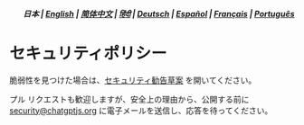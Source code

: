 <div align="right">
<h5>日本 | <a href="../SECURITY.md">English</a> | <a href="../zh-cn/SECURITY.md">简体中文</a> | <a href="../hi/SECURITY.md">हिंदी</a> | <a href="../de/SECURITY.md">Deutsch</a> | <a href="../es/SECURITY.md">Español</a> | <a href="../fr/SECURITY.md">Français</a> | <a href="../pt/SECURITY.md">Português</a></h5>
</div>

# セキュリティポリシー

脆弱性を見つけた場合は、[セキュリティ勧告草案](https://github.com/kudoai/chatgpt.js/security/advisories/new) を開いてください。

プル リクエストも歓迎しますが、安全上の理由から、公開する前に security@chatgptjs.org に電子メールを送信し、応答を待ってください。
